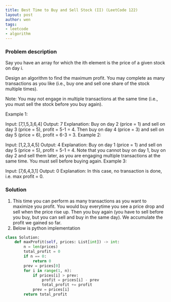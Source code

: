 ```yaml
---
title: Best Time to Buy and Sell Stock (II) (LeetCode 122)
layout: post
author: wen
tags:
- leetcode
- algorithm
---
```


### Problem description
Say you have an array for which the ith element is the price of a given stock on day i.

Design an algorithm to find the maximum profit. You may complete as many transactions as you like (i.e., buy one and sell one share of the stock multiple times).

Note: You may not engage in multiple transactions at the same time (i.e., you must sell the stock before you buy again).

Example 1:

Input: [7,1,5,3,6,4]
Output: 7
Explanation: Buy on day 2 (price = 1) and sell on day 3 (price = 5), profit = 5-1 = 4.
             Then buy on day 4 (price = 3) and sell on day 5 (price = 6), profit = 6-3 = 3.
Example 2:

Input: [1,2,3,4,5]
Output: 4
Explanation: Buy on day 1 (price = 1) and sell on day 5 (price = 5), profit = 5-1 = 4.
             Note that you cannot buy on day 1, buy on day 2 and sell them later, as you are
             engaging multiple transactions at the same time. You must sell before buying again.
Example 3:

Input: [7,6,4,3,1]
Output: 0
Explanation: In this case, no transaction is done, i.e. max profit = 0.

### Solution
1. This time you can perform as many transactions as you want to maximize you profit. You would buy everytime you see a price drop and sell when the price rise up. Then you buy again (you have to sell before you buy, but you can sell and buy in the same day). We accumulate the profit we gained so far.
2. Below is python implementation

```python
class Solution:
    def maxProfit(self, prices: List[int]) -> int:
        n = len(prices)
        total_profit = 0
        if n == 0:
            return 0
        prev = prices[0]
        for i in range(1, n):
            if prices[i] > prev:
                profit = prices[i] - prev
                total_profit += profit
            prev = prices[i]
        return total_profit
```